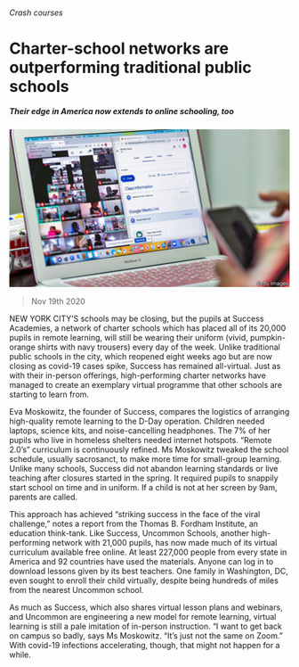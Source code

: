 ###### Crash courses

# Charter-school networks are outperforming traditional public schools 

##### Their edge in America now extends to online schooling, too 

![image](images/20201121_USP503.jpg) 

> Nov 19th 2020 

NEW YORK CITY’S schools may be closing, but the pupils at Success Academies, a network of charter schools which has placed all of its 20,000 pupils in remote learning, will still be wearing their uniform (vivid, pumpkin-orange shirts with navy trousers) every day of the week. Unlike traditional public schools in the city, which reopened eight weeks ago but are now closing as covid-19 cases spike, Success has remained all-virtual. Just as with their in-person offerings, high-performing charter networks have managed to create an exemplary virtual programme that other schools are starting to learn from.

Eva Moskowitz, the founder of Success, compares the logistics of arranging high-quality remote learning to the D-Day operation. Children needed laptops, science kits, and noise-cancelling headphones. The 7% of her pupils who live in homeless shelters needed internet hotspots. “Remote 2.0’s” curriculum is continuously refined. Ms Moskowitz tweaked the school schedule, usually sacrosanct, to make more time for small-group learning. Unlike many schools, Success did not abandon learning standards or live teaching after closures started in the spring. It required pupils to snappily start school on time and in uniform. If a child is not at her screen by 9am, parents are called.


This approach has achieved “striking success in the face of the viral challenge,” notes a report from the Thomas B. Fordham Institute, an education think-tank. Like Success, Uncommon Schools, another high-performing network with 21,000 pupils, has now made much of its virtual curriculum available free online. At least 227,000 people from every state in America and 92 countries have used the materials. Anyone can log in to download lessons given by its best teachers. One family in Washington, DC, even sought to enroll their child virtually, despite being hundreds of miles from the nearest Uncommon school.

As much as Success, which also shares virtual lesson plans and webinars, and Uncommon are engineering a new model for remote learning, virtual learning is still a pale imitation of in-person instruction. “I want to get back on campus so badly, says Ms Moskowitz. “It’s just not the same on Zoom.” With covid-19 infections accelerating, though, that might not happen for a while.

